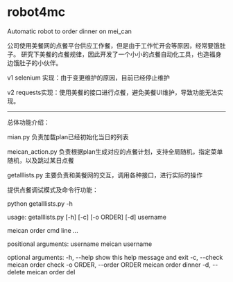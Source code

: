 # robot4mc
Automatic robot to order dinner on mei_can 



公司使用美餐网的点餐平台供应工作餐，但是由于工作忙开会等原因，经常要饿肚子。
研究下美餐的点餐规律，因此开发了一个小小的点餐自动化工具，也造福身边饿肚子的小伙伴。



v1 selenium 实现：由于变更维护的原因，目前已经停止维护

v2 requests实现：使用美餐的接口进行点餐，避免美餐UI维护，导致功能无法实现。



------

总体功能介绍：

mian.py  负责加载plan已经初始化当日的列表

meican_action.py 负责根据plan生成对应的点餐计划，支持全局随机，指定菜单随机，以及跳过某日点餐

getalllists.py 主要负责和美餐网的交互，调用各种接口，进行实际的操作



提供点餐调试模式及命令行功能：

python getalllists.py -h

usage: getalllists.py [-h] [-c] [-o ORDER] [-d] username

meican order cmd line ...

positional arguments:
  username              meican username

optional arguments:
  -h, --help            show this help message and exit
  -c, --check           meican order check
  -o ORDER, --order ORDER
                        meican order dinner
  -d, --delete          meican order del



